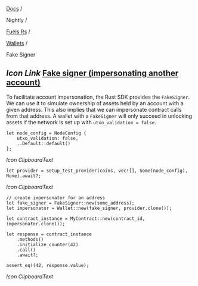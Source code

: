 [Docs](https://docs.fuel.network/) /

Nightly  /

[Fuels Rs](https://docs.fuel.network/docs/nightly/fuels-rs/) /

[Wallets](https://docs.fuel.network/docs/nightly/fuels-rs/wallets/) /

Fake Signer

## _Icon Link_ [Fake signer (impersonating another account)](https://docs.fuel.network/docs/nightly/fuels-rs/wallets/fake_signer/\#fake-signer-impersonating-another-account)

To facilitate account impersonation, the Rust SDK provides the `FakeSigner`. We can use it to simulate ownership of assets held by an account with a given address. This also implies that we can impersonate contract calls from that address. A wallet with a `FakeSigner` will only succeed in unlocking assets if the network is set up with `utxo_validation = false`.

```fuel_Box fuel_Box-idXKMmm-css
let node_config = NodeConfig {
    utxo_validation: false,
    ..Default::default()
};
```

_Icon ClipboardText_

```fuel_Box fuel_Box-idXKMmm-css
let provider = setup_test_provider(coins, vec![], Some(node_config), None).await?;
```

_Icon ClipboardText_

```fuel_Box fuel_Box-idXKMmm-css
// create impersonator for an address
let fake_signer = FakeSigner::new(some_address);
let impersonator = Wallet::new(fake_signer, provider.clone());

let contract_instance = MyContract::new(contract_id, impersonator.clone());

let response = contract_instance
    .methods()
    .initialize_counter(42)
    .call()
    .await?;

assert_eq!(42, response.value);
```

_Icon ClipboardText_